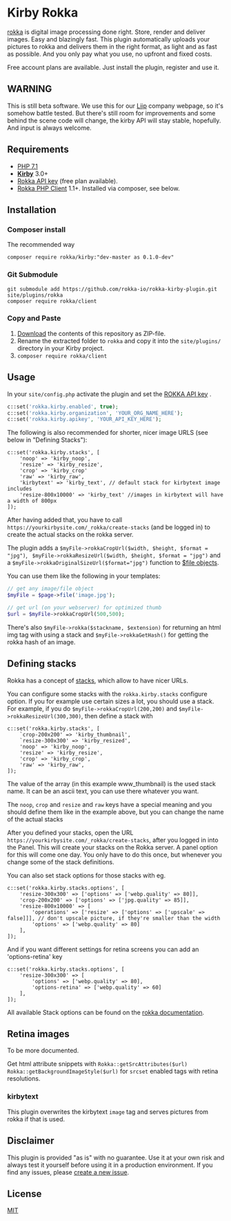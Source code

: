 # Kirby Rokka

[rokka](https://rokka.io) is digital image processing done right. Store, render and deliver images. Easy and blazingly fast.
This plugin automatically uploads your pictures to rokka and delivers them in the right format, as light and as fast as possible.
And you only pay what you use, no upfront and fixed costs. 

Free account plans are available. Just install the plugin, register and use it.

## WARNING

This is still beta software. We  use this for our [Liip](https://liip.ch/) company webpage, so it's somehow battle tested. 
But there's still room for improvements and some behind the scene code will change, the kirby API will stay stable, hopefully.
And input is always welcome.

## Requirements

- [PHP 7.1](https://php.net) 
- [**Kirby**](https://getkirby.com/) 3.0+ 
- [Rokka API key](https://rokka.io/en/signup/) (free plan available).
- [Rokka PHP Client](https://github.com/rokka-io/rokka-client-php) 1.1+. Installed via composer, see below.

## Installation


### Composer install

The recommended way

```
composer require rokka/kirby:"dev-master as 0.1.0-dev"
```


### Git Submodule

```
git submodule add https://github.com/rokka-io/rokka-kirby-plugin.git site/plugins/rokka
composer require rokka/client
```

### Copy and Paste

1. [Download](https://github.com/rokka-io/rokka-kirby-plugin/archive/master.zip) the contents of this repository as ZIP-file.
2. Rename the extracted folder to `rokka` and copy it into the `site/plugins/` directory in your Kirby project.
3. `composer require rokka/client`

## Usage

In your `site/config.php` activate the plugin and set the [ROKKA API key](https://rokka.io/en/signup/) .

```php
c::set('rokka.kirby.enabled', true); 
c::set('rokka.kirby.organization', 'YOUR_ORG_NAME_HERE'); 
c::set('rokka.kirby.apikey', 'YOUR_API_KEY_HERE');
```

The following is also recommended for shorter, nicer image URLS (see below in "Defining Stacks"):

```
c::set('rokka.kirby.stacks', [
    'noop' => 'kirby_noop',
    'resize' => 'kirby_resize',
    'crop' => 'kirby_crop'
    'raw' => 'kirby_raw',
    'kirbytext' => 'kirby_text', // default stack for kirbytext image includes
    'resize-800x10000' => 'kirby_text' //images in kirbytext will have a width of 800px
]);
```

After having added that, you have to call `https://yourkirbysite.com/_rokka/create-stacks` (and be logged in) to 
create the actual stacks on the rokka server.

The plugin adds a `$myFile->rokkaCropUrl($width, $height, $format = "jpg")`, `
$myFile->rokkaResizeUrl($width, $height, $format = "jpg")` and a `$myFile->rokkaOriginalSizeUrl($format="jpg")` function to [$file objects](https://getkirby.com/docs/cheatsheet#file).

You can use them like the following in your templates:

```php
// get any image/file object
$myFile = $page->file('image.jpg');

// get url (on your webserver) for optimized thumb
$url = $myFile->rokkaCropUrl(500,500);

```

There's also `$myFile->rokka($stackname, $extension)` for returning an html img tag with using a stack and
`$myFile->rokkaGetHash()` for getting the rokka hash of an image.

## Defining stacks

Rokka has a concept of [stacks](https://rokka.io/documentation/references/stacks.html), which allow to have  nicer URLs.

You can configure some stacks with the `rokka.kirby.stacks` configure option. If you for example use certain sizes a lot, you should use a stack. For example, if you do `$myFile->rokkaCropUrl(200,200)` and `$myFile->rokkaResizeUrl(300,300)`, then define a stack with 

```
c::set('rokka.kirby.stacks', [
    `crop-200x200' => 'kirby_thumbnail',
    `resize-300x300' => 'kirby_resized',
    'noop' => 'kirby_noop',
    'resize' => 'kirby_resize',
    'crop' => 'kirby_crop',
    'raw' => 'kirby_raw',
]);
```

The value of the array (in this example www_thumbnail) is the used stack name. It can be an ascii text, you can use there whatever you want.

The `noop`, `crop` and `resize` and `raw` keys have a special meaning and you should define them like in the example above, 
but you can change the name of the actual stacks

After you defined your stacks, open the URL `https://yourkirbysite.com/_rokka/create-stacks`, after you logged in into the Panel.
This will create your stacks on the Rokka server. A panel option for this will come one day. You only have to do this
once, but whenever you change some of the stack definitions.

You can also set stack options for those stacks with eg.

```
c::set('rokka.kirby.stacks.options', [
    'resize-300x300' => ['options' => ['webp.quality' => 80]],
    'crop-200x200' => ['options' => ['jpg.quality' => 85]],
    'resize-800x10000' => [
        'operations' => ['resize' => ['options' => ['upscale' => false]]], // don't upscale picture, if they're smaller than the width 
        'options' => ['webp.quality' => 80]
    ],
]);
```

And if you want different settings for retina screens you can add an 'options-retina' key

```
c::set('rokka.kirby.stacks.options', [
    'resize-300x300' => [
        'options' => ['webp.quality' => 80], 
        'options-retina' => ['webp.quality' => 60]
    ],
]);
```

All available Stack options can be found on the [rokka documentation](https://rokka.io/documentation/references/stacks.html).


## Retina images

To be more documented. 

Get html attribute snippets with 
`Rokka::getSrcAttributes($url)`
`Rokka::getBackgroundImageStyle($url)`
for `srcset` enabled tags with retina resolutions.

### kirbytext

This plugin overwrites the kirbytext `image` tag and serves pictures from rokka if that is used.

## Disclaimer

This plugin is provided "as is" with no guarantee. Use it at your own risk and always test it yourself before using it in a production environment. If you find any issues, please [create a new issue](https://github.com/rokka/kirby-rokka/issues/new).

## License

[MIT](https://opensource.org/licenses/MIT)
